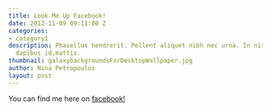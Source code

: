 ```yaml
---
title: Look Me Up Facebook!
date: 2012-11-09 09:11:00 Z
categories:
- category1
description: Phasellus hendrerit. Pellent aliquet nibh nec urna. In nis aliquet vel,
  dapibus id,mattis.
thumbnail: galaxybackgroundsForDesktopWallpaper.jpg
author: Nina Petropoulos
layout: post
---
```


You can find me here on [facebook!](https://www.facebook.com/terrance.gallaher)